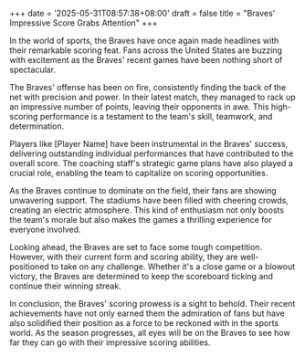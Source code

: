 +++
date = '2025-05-31T08:57:38+08:00'
draft = false
title = "Braves' Impressive Score Grabs Attention"
+++

In the world of sports, the Braves have once again made headlines with their remarkable scoring feat. Fans across the United States are buzzing with excitement as the Braves' recent games have been nothing short of spectacular. 

The Braves' offense has been on fire, consistently finding the back of the net with precision and power. In their latest match, they managed to rack up an impressive number of points, leaving their opponents in awe. This high-scoring performance is a testament to the team's skill, teamwork, and determination. 

Players like [Player Name] have been instrumental in the Braves' success, delivering outstanding individual performances that have contributed to the overall score. The coaching staff's strategic game plans have also played a crucial role, enabling the team to capitalize on scoring opportunities. 

As the Braves continue to dominate on the field, their fans are showing unwavering support. The stadiums have been filled with cheering crowds, creating an electric atmosphere. This kind of enthusiasm not only boosts the team's morale but also makes the games a thrilling experience for everyone involved. 

Looking ahead, the Braves are set to face some tough competition. However, with their current form and scoring ability, they are well-positioned to take on any challenge. Whether it's a close game or a blowout victory, the Braves are determined to keep the scoreboard ticking and continue their winning streak. 

In conclusion, the Braves' scoring prowess is a sight to behold. Their recent achievements have not only earned them the admiration of fans but have also solidified their position as a force to be reckoned with in the sports world. As the season progresses, all eyes will be on the Braves to see how far they can go with their impressive scoring abilities.